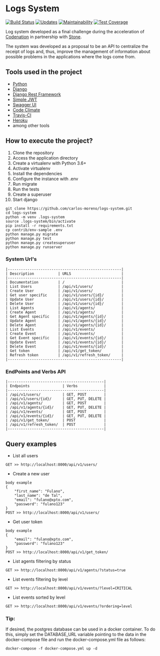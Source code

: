 # Logs System
[![Build Status](https://travis-ci.org/carlos-moreno/logs-system.svg?branch=master)](https://travis-ci.org/carlos-moreno/logs-system)
[![Updates](https://pyup.io/repos/github/carlos-moreno/logs-system/shield.svg)](https://pyup.io/repos/github/carlos-moreno/logs-system/)
[![Maintainability](https://api.codeclimate.com/v1/badges/020de6a6f7c5eb37638c/maintainability)](https://codeclimate.com/github/carlos-moreno/logs-system/maintainability)
[![Test Coverage](https://api.codeclimate.com/v1/badges/020de6a6f7c5eb37638c/test_coverage)](https://codeclimate.com/github/carlos-moreno/logs-system/test_coverage)

Log system developed as a final challenge during the acceleration of 
[Codenation](https://www.codenation.dev/) in partnership with [Stone](https://www.stone.com.br/).

The system was developed as a proposal to be an API to centralize the receipt of logs and, thus, 
improve the management of information about possible problems in the applications where the logs come from.

## Tools used in the project

* [Python](https://www.python.org/)
* [Django](https://www.djangoproject.com/)
* [Django Rest Framework](https://www.django-rest-framework.org/)
* [Simple JWT](https://django-rest-framework-simplejwt.readthedocs.io/en/latest/index.html#)
* [Swagger UI](https://swagger.io/tools/swagger-ui/)
* [Code Climate](https://codeclimate.com/)
* [Travis-CI](https://travis-ci.org/)
* [Heroku](https://www.heroku.com/)
* among other tools


## How to execute the project?

1. Clone the repository
2. Access the application directory
3. Create a virtualenv with Python 3.6+
4. Activate virtualenv
5. Install the dependencies
6. Configure the instance with .env
7. Run migrate 
8. Run the tests
9. Create a superuser
10. Start django

```console
git clone https://github.com/carlos-moreno/logs-system.git
cd logs-system
python -m venv .logs-system
source .logs-system/bin/activate
pip install -r requirements.txt
cp contrib/env-sample .env
python manage.py migrate
python manage.py test
python manage.py createsuperuser
python manage.py runserver
```

### System Url's
```
|----------------------------------------------------|
| Description           | URLS                       |
|----------------------------------------------------|
| Documentation         | /                          |
| List Users            | /api/v1/users/             |
| Create User           | /api/v1/users/             |
| Get user specific     | /api/v1/users/{id}/        |
| Update User           | /api/v1/users/{id}/        |
| Delete User           | /api/v1/users/{id}/        |
| List Agents           | /api/v1/agents/            |
| Create Agent          | /api/v1/agents/            |
| Get Agent specific    | /api/v1/agents/{id}/       |
| Update Agent          | /api/v1/agents/{id}/       |
| Delete Agent          | /api/v1/agents/{id}/       |
| List Events           | /api/v1/events/            |
| Create Event          | /api/v1/events/            |
| Get Event specific    | /api/v1/events/{id}/       |
| Update Event          | /api/v1/events/{id}/       |
| Delete Event          | /api/v1/events/{id}/       |
| Get token             | /api/v1/get_token/         |
| Refresh token         | /api/v1/refresh_token/     |
|----------------------------------------------------|
```

### EndPoints and Verbs API
```
|--------------------------------------------|
| Endpoints               | Verbs            |
|--------------------------------------------|
| /api/v1/users/          | GET, POST        |
| /api/v1/users/{id}/     | GET, PUT, DELETE |
| /api/v1/agents/         | GET, POST        |
| /api/v1/agents/{id}/    | GET, PUT, DELETE |
| /api/v1/events/         | GET, POST        |
| /api/v1/events/{id}/    | GET, PUT, DELETE |
| /api/v1/get_token/      | POST             |
| /api/v1/refresh_token/  | POST             |
|--------------------------------------------|
```

## Query examples

- List all users
```console
GET >> http://localhost:8000/api/v1/users/
```
- Create a new user
```console
body example
{
    "first_name": "Fulano",
    "last_name": "de Tal",
    "email": "fulano@xpto.com",
    "password": "fulano123"
}
POST >> http://localhost:8000/api/v1/users/
```
- Get user token
```console
body example
{
    "email": "fulano@xpto.com",
    "password": "fulano123"
}
POST >> http://localhost:8000/api/v1/get_token/
```
- List agents filtering by status
```console
GET >> http://localhost:8000/api/v1/agents/?status=true
```
- List events filtering by level
```console
GET >> http://localhost:8000/api/v1/events/?level=CRITICAL
```
- List events sorted by level
```console
GET >> http://localhost:8000/api/v1/events/?ordering=level
```

### Tip:

If desired, the postgres database can be used in a docker container. To do this, simply set 
the DATABASE_URL variable pointing to the data in the docker-compose file and run the 
docker-compose.yml file as follows:
```console
docker-compose -f docker-compose.yml up -d
```
